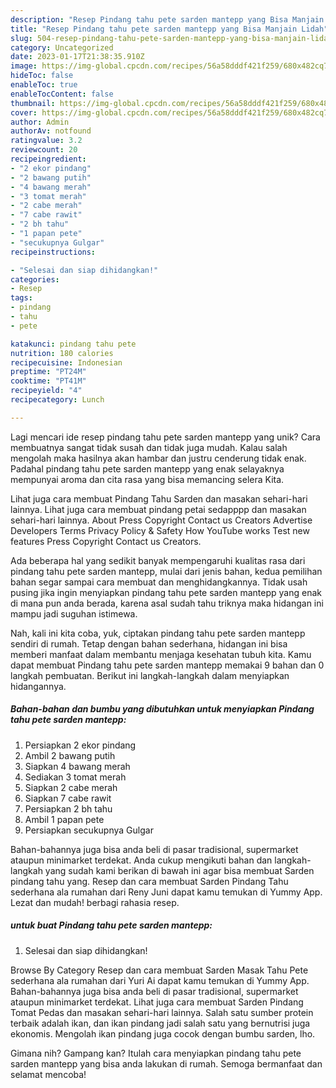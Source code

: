 ```yaml
---
description: "Resep Pindang tahu pete sarden mantepp yang Bisa Manjain Lidah"
title: "Resep Pindang tahu pete sarden mantepp yang Bisa Manjain Lidah"
slug: 504-resep-pindang-tahu-pete-sarden-mantepp-yang-bisa-manjain-lidah
category: Uncategorized
date: 2023-01-17T21:38:35.910Z
image: https://img-global.cpcdn.com/recipes/56a58dddf421f259/680x482cq70/pindang-tahu-pete-sarden-mantepp-foto-resep-utama.jpg
hideToc: false
enableToc: true
enableTocContent: false
thumbnail: https://img-global.cpcdn.com/recipes/56a58dddf421f259/680x482cq70/pindang-tahu-pete-sarden-mantepp-foto-resep-utama.jpg
cover: https://img-global.cpcdn.com/recipes/56a58dddf421f259/680x482cq70/pindang-tahu-pete-sarden-mantepp-foto-resep-utama.jpg
author: Admin
authorAv: notfound
ratingvalue: 3.2
reviewcount: 20
recipeingredient:
- "2 ekor pindang"
- "2 bawang putih"
- "4 bawang merah"
- "3 tomat merah"
- "2 cabe merah"
- "7 cabe rawit"
- "2 bh tahu"
- "1 papan pete"
- "secukupnya Gulgar"
recipeinstructions:

- "Selesai dan siap dihidangkan!"
categories:
- Resep
tags:
- pindang
- tahu
- pete

katakunci: pindang tahu pete 
nutrition: 180 calories
recipecuisine: Indonesian
preptime: "PT24M"
cooktime: "PT41M"
recipeyield: "4"
recipecategory: Lunch

---
```





Lagi mencari ide resep pindang tahu pete sarden mantepp yang unik? Cara membuatnya sangat tidak susah dan tidak juga mudah. Kalau salah mengolah maka hasilnya akan hambar dan justru cenderung tidak enak. Padahal pindang tahu pete sarden mantepp yang enak selayaknya mempunyai aroma dan cita rasa yang bisa memancing selera Kita.





Lihat juga cara membuat Pindang Tahu Sarden dan masakan sehari-hari lainnya. Lihat juga cara membuat pindang petai sedapppp dan masakan sehari-hari lainnya. About Press Copyright Contact us Creators Advertise Developers Terms Privacy Policy &amp; Safety How YouTube works Test new features Press Copyright Contact us Creators.

Ada beberapa hal yang sedikit banyak mempengaruhi kualitas rasa dari pindang tahu pete sarden mantepp, mulai dari jenis bahan, kedua pemilihan bahan segar sampai cara membuat dan menghidangkannya. Tidak usah pusing jika ingin menyiapkan pindang tahu pete sarden mantepp yang enak di mana pun anda berada, karena asal sudah tahu triknya maka hidangan ini mampu jadi suguhan istimewa.






Nah, kali ini kita coba, yuk, ciptakan pindang tahu pete sarden mantepp sendiri di rumah. Tetap dengan bahan sederhana, hidangan ini bisa memberi manfaat dalam membantu menjaga kesehatan tubuh kita. Kamu dapat membuat Pindang tahu pete sarden mantepp memakai 9 bahan dan 0 langkah pembuatan. Berikut ini langkah-langkah dalam menyiapkan hidangannya.

<!--inarticleads1-->

##### Bahan-bahan dan bumbu yang dibutuhkan untuk menyiapkan Pindang tahu pete sarden mantepp:

1. Persiapkan 2 ekor pindang
1. Ambil 2 bawang putih
1. Siapkan 4 bawang merah
1. Sediakan 3 tomat merah
1. Siapkan 2 cabe merah
1. Siapkan 7 cabe rawit
1. Persiapkan 2 bh tahu
1. Ambil 1 papan pete
1. Persiapkan secukupnya Gulgar


Bahan-bahannya juga bisa anda beli di pasar tradisional, supermarket ataupun minimarket terdekat. Anda cukup mengikuti bahan dan langkah-langkah yang sudah kami berikan di bawah ini agar bisa membuat Sarden pindang tahu yang. Resep dan cara membuat Sarden Pindang Tahu sederhana ala rumahan dari Reny Juni dapat kamu temukan di Yummy App. Lezat dan mudah! berbagi rahasia resep. 

<!--inarticleads2-->

#####  untuk buat Pindang tahu pete sarden mantepp:


1. Selesai dan siap dihidangkan!

Browse By Category Resep dan cara membuat Sarden Masak Tahu Pete sederhana ala rumahan dari Yuri Ai dapat kamu temukan di Yummy App. Bahan-bahannya juga bisa anda beli di pasar tradisional, supermarket ataupun minimarket terdekat. Lihat juga cara membuat Sarden Pindang Tomat Pedas dan masakan sehari-hari lainnya. Salah satu sumber protein terbaik adalah ikan, dan ikan pindang jadi salah satu yang bernutrisi juga ekonomis. Mengolah ikan pindang juga cocok dengan bumbu sarden, lho. 

Gimana nih? Gampang kan? Itulah cara menyiapkan pindang tahu pete sarden mantepp yang bisa anda lakukan di rumah. Semoga bermanfaat dan selamat mencoba!
